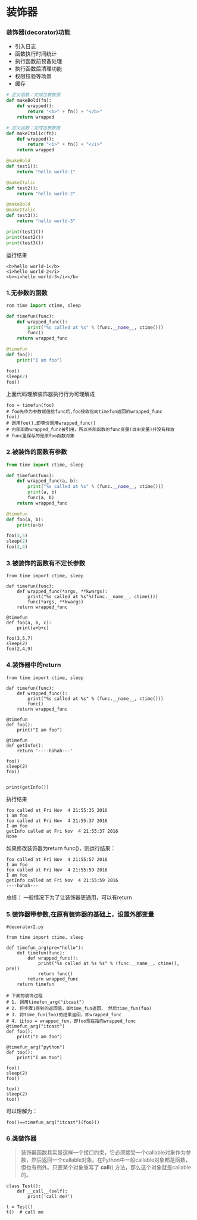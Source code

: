 # 装饰器
### 装饰器(decorator)功能

- 引入日志
- 函数执行时间统计
- 执行函数前预备处理
- 执行函数后清理功能
- 权限校验等场景
- 缓存

```python
# 定义函数：完成包裹数据
def makeBold(fn):
    def wrapped():
        return "<b>" + fn() + "</b>"
    return wrapped

# 定义函数：完成包裹数据
def makeItalic(fn):
    def wrapped():
        return "<i>" + fn() + "</i>"
    return wrapped

@makeBold
def test1():
    return "hello world-1"

@makeItalic
def test2():
    return "hello world-2"

@makeBold
@makeItalic
def test3():
    return "hello world-3"

print(test1())
print(test2())
print(test3())
```
运行结果

```
<b>hello world-1</b>
<i>hello world-2</i>
<b><i>hello world-3</i></b>
```
### 1.无参数的函数

```python
rom time import ctime, sleep

def timefun(func):
    def wrapped_func():
        print("%s called at %s" % (func.__name__, ctime()))
        func()
    return wrapped_func

@timefun
def foo():
    print("I am foo")

foo()
sleep(2)
foo()
```
上面代码理解装饰器执行行为可理解成

```
foo = timefun(foo)
# foo先作为参数赋值给func后,foo接收指向timefun返回的wrapped_func
foo()
# 调用foo(),即等价调用wrapped_func()
# 内部函数wrapped_func被引用，所以外部函数的func变量(自由变量)并没有释放
# func里保存的是原foo函数对象
```


### 2.被装饰的函数有参数

```python
from time import ctime, sleep

def timefun(func):
    def wrapped_func(a, b):
        print("%s called at %s" % (func.__name__, ctime()))
        print(a, b)
        func(a, b)
    return wrapped_func

@timefun
def foo(a, b):
    print(a+b)

foo(3,5)
sleep(2)
foo(2,4)
```


### 3.被装饰的函数有不定长参数


```
from time import ctime, sleep

def timefun(func):
    def wrapped_func(*args, **kwargs):
        print("%s called at %s"%(func.__name__, ctime()))
        func(*args, **kwargs)
    return wrapped_func

@timefun
def foo(a, b, c):
    print(a+b+c)

foo(3,5,7)
sleep(2)
foo(2,4,9)
```

### 4.装饰器中的return

```
from time import ctime, sleep

def timefun(func):
    def wrapped_func():
        print("%s called at %s" % (func.__name__, ctime()))
        func()
    return wrapped_func

@timefun
def foo():
    print("I am foo")

@timefun
def getInfo():
    return '----hahah---'

foo()
sleep(2)
foo()


print(getInfo())
```
执行结果

```
foo called at Fri Nov  4 21:55:35 2016
I am foo
foo called at Fri Nov  4 21:55:37 2016
I am foo
getInfo called at Fri Nov  4 21:55:37 2016
None
```
如果修改装饰器为return func()，则运行结果：

```
foo called at Fri Nov  4 21:55:57 2016
I am foo
foo called at Fri Nov  4 21:55:59 2016
I am foo
getInfo called at Fri Nov  4 21:55:59 2016
----hahah---
```
总结：
一般情况下为了让装饰器更通用，可以有return

### 5.装饰器带参数,在原有装饰器的基础上，设置外部变量

```
#decorator2.py

from time import ctime, sleep

def timefun_arg(pre="hello"):
    def timefun(func):
        def wrapped_func():
            print("%s called at %s %s" % (func.__name__, ctime(), pre))
            return func()
        return wrapped_func
    return timefun

# 下面的装饰过程
# 1. 调用timefun_arg("itcast")
# 2. 将步骤1得到的返回值，即time_fun返回， 然后time_fun(foo)
# 3. 将time_fun(foo)的结果返回，即wrapped_func
# 4. 让foo = wrapped_fun，即foo现在指向wrapped_func
@timefun_arg("itcast")
def foo():
    print("I am foo")

@timefun_arg("python")
def too():
    print("I am too")

foo()
sleep(2)
foo()

too()
sleep(2)
too()
```
可以理解为：

```
foo()==timefun_arg("itcast")(foo)()
```

### 6.类装饰器

> 装饰器函数其实是这样一个接口约束，它必须接受一个callable对象作为参数，然后返回一个callable对象。在Python中一般callable对象都是函数，但也有例外。只要某个对象重写了 __call__() 方法，那么这个对象就是callable的。


```
class Test():
    def __call__(self):
        print('call me!')

t = Test()
t()  # call me
```
